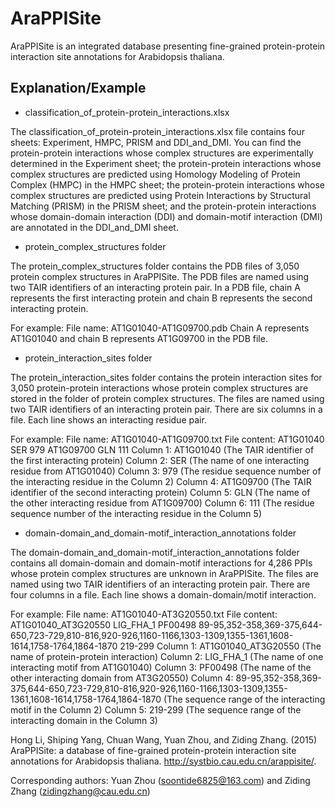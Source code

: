 AraPPISite
=======================
AraPPISite is an integrated database presenting fine-grained protein-protein interaction site annotations for Arabidopsis thaliana.

Explanation/Example
------------------------
* classification_of_protein-protein_interactions.xlsx

The classification_of_protein-protein_interactions.xlsx file contains four sheets: Experiment, HMPC, PRISM and DDI_and_DMI. You can find the protein-protein interactions whose complex structures are experimentally determined in the Experiment sheet; the protein-protein interactions whose complex structures are predicted using Homology Modeling of Protein Complex (HMPC) in the HMPC sheet; the protein-protein interactions whose complex structures are predicted using Protein Interactions by Structural Matching (PRISM) in the PRISM sheet; and the protein-protein interactions whose domain-domain interaction (DDI) and domain-motif interaction (DMI) are annotated in the DDI_and_DMI sheet.

* protein_complex_structures folder

The protein_complex_structures folder contains the PDB files of 3,050 protein complex structures in AraPPISite. The PDB files are named using two TAIR identifiers of an interacting protein pair. In a PDB file, chain A represents the first interacting protein and chain B represents the second interacting protein.

For example:
File name: AT1G01040-AT1G09700.pdb 
Chain A represents AT1G01040 and chain B represents AT1G09700 in the PDB file.

* protein_interaction_sites folder

The protein_interaction_sites folder contains the protein interaction sites for 3,050 protein-protein interactions whose protein complex structures are stored in the folder of protein complex structures. The files are named using two TAIR identifiers of an interacting protein pair. There are six columns in a file. Each line shows an interacting residue pair.

For example:
File name: AT1G01040-AT1G09700.txt
File content: AT1G01040	SER	979	AT1G09700	GLN	111
Column 1: AT1G01040 (The TAIR identifier of the first interacting protein)
Column 2: SER (The name of one interacting residue from AT1G01040)
Column 3: 979 (The residue sequence number of the interacting residue in the Column 2)
Column 4: AT1G09700 (The TAIR identifier of the second interacting protein)
Column 5: GLN (The name of the other interacting residue from AT1G09700)
Column 6: 111 (The residue sequence number of the interacting residue in the Column 5)

* domain-domain_and_domain-motif_interaction_annotations folder

The domain-domain_and_domain-motif_interaction_annotations folder contains all domain-domain and domain-motif interactions for 4,286 PPIs whose protein complex structures are unknown in AraPPISite. The files are named using two TAIR identifiers of an interacting protein pair. There are four columns in a file. Each line shows a domain-domain/motif interaction.

For example:
File name: AT1G01040-AT3G20550.txt
File content: AT1G01040_AT3G20550	LIG_FHA_1	PF00498	89-95,352-358,369-375,644-650,723-729,810-816,920-926,1160-1166,1303-1309,1355-1361,1608-1614,1758-1764,1864-1870	219-299
Column 1: AT1G01040_AT3G20550 (The name of protein-protein interaction)
Column 2: LIG_FHA_1 (The name of one interacting motif from AT1G01040)
Column 3: PF00498 (The name of the other interacting domain from AT3G20550)
Column 4: 89-95,352-358,369-375,644-650,723-729,810-816,920-926,1160-1166,1303-1309,1355-1361,1608-1614,1758-1764,1864-1870 (The sequence range of the interacting motif in the Column 2)
Column 5: 219-299 (The sequence range of the interacting domain in the Column 3)

Hong Li, Shiping Yang, Chuan Wang, Yuan Zhou, and Ziding Zhang. (2015) AraPPISite: a database of fine-grained protein-protein interaction site annotations for Arabidopsis thaliana. http://systbio.cau.edu.cn/arappisite/.

Corresponding authors: Yuan Zhou (soontide6825@163.com) and Ziding Zhang (zidingzhang@cau.edu.cn)
